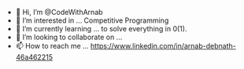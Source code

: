 - 👋 Hi, I’m @CodeWithArnab
- 👀 I’m interested in ... Competitive Programming 
- 🌱 I’m currently learning ... to solve everything in 0(1).
- 💞️ I’m looking to collaborate on ... 
- 📫 How to reach me ... https://www.linkedin.com/in/arnab-debnath-46a462215

<!---
CodeWithArnab/CodeWithArnab is a ✨ special ✨ repository because its `README.md` (this file) appears on your GitHub profile.
You can click the Preview link to take a look at your changes.
--->
